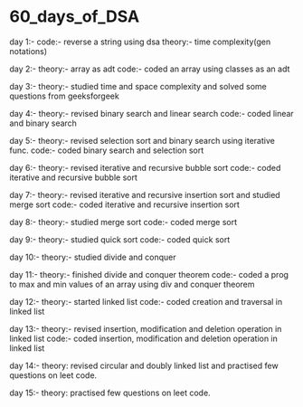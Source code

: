 # 60_days_of_DSA
day 1:- code:- reverse a string using dsa 
        theory:- time complexity(gen notations)

day 2:- theory:- array as adt 
        code:- coded an array using classes as an adt        

day 3:- theory:- studied time and space complexity and 
        solved some questions from geeksforgeek

day 4:- theory:- revised binary search and linear search
        code:- coded linear and binary search

day 5:- theory:- revised selection sort and binary search using
        iterative func.
        code:- coded binary search and selection sort

day 6:- theory:- revised iterative and recursive bubble sort
        code:- coded iterative and recursive bubble sort

day 7:- theory:- revised iterative and recursive insertion sort
                and studied merge sort 
        code:- coded iterative and recursive insertion sort

day 8:- theory:- studied merge sort 
        code:- coded merge sort 

day 9:- theory:- studied quick sort 
        code:- coded quick sort 

day 10:- theory:- studied divide and conquer

day 11:- theory:- finished divide and conquer theorem
         code:- coded a prog to max and min values of an array
                using div and conquer theorem

day 12:- theory:- started linked list 
         code:- coded creation and traversal in linked list  
        
day 13:- theory:- revised insertion, modification and deletion operation in linked list
         code:- coded insertion, modification and deletion operation in linked list

day 14:- theory: revised circular and doubly linked list and practised few questions on leet code.

day 15:- theory: practised few questions on leet code.
